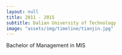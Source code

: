 ```yaml
---
layout: null
title: 2011 - 2015
subtitle: Dalian University of Technology
image: "assets/img/timeline/tianjin.jpg"
---
```

Bachelor of Management in MIS
